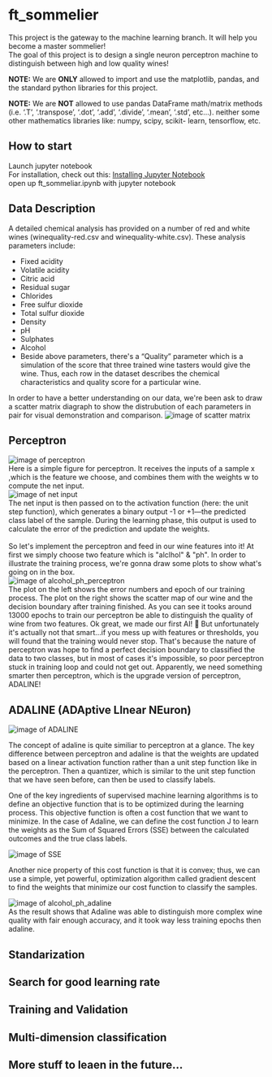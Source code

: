 # ft_sommelier
This project is the gateway to the machine learning branch. It will help you become a master sommelier!<br>
The goal of this project is to design a single neuron perceptron machine to distinguish between high and low quality wines!

**NOTE:** We are **ONLY** allowed to import and use the matplotlib, pandas, and the standard python
libraries for this project.<br>

**NOTE:** We are **NOT** allowed to use pandas DataFrame math/matrix methods (i.e. ‘.T’, ‘.transpose’, ‘.dot’, ‘.add’, ‘.divide’, ‘.mean’, ‘.std’, etc...). neither some other mathematics libraries like: numpy, scipy, scikit- learn, tensorflow, etc.<br>

## How to start
Launch jupyter notebook<br>
For installation, check out this: [Installing Jupyter Notebook](https://jupyter.readthedocs.io/en/latest/install.html)<br>
open up ft_sommeliar.ipynb with jupyter notebook

## Data Description
A detailed chemical analysis has provided on a number of red and white wines (winequality-red.csv and winequality-white.csv). These analysis parameters include:
- Fixed acidity
- Volatile acidity
- Citric acid
- Residual sugar
- Chlorides
- Free sulfur dioxide 
- Total sulfur dioxide 
- Density
- pH
- Sulphates
- Alcohol
- Beside above parameters, there's a “Quality” parameter which is a simulation of the score that three trained wine tasters would give the wine. Thus, each row in the dataset describes the chemical characteristics and quality score for a particular wine.

In order to have a better understanding on our data, we're been ask to draw a scatter matrix diagraph to show the distrubution of each parameters in pair for visual demonstration and comparison.
![image of scatter matrix](https://github.com/pootitan/ft_sommelier/blob/master/scatter_matrix.png)<br>

## Perceptron
![image of perceptron](https://github.com/pootitan/ft_sommelier/blob/master/perceptron.png)<br>
Here is a simple figure for perceptron. It receives the inputs of a sample x ,which is the feature we choose, and combines them with the weights w to compute the net input. <br>
![image of net input](https://github.com/pootitan/ft_sommelier/blob/master/netinput.png)<br>
The net input is then passed on to the activation function (here: the unit step function), which generates a binary output -1 or +1—the predicted class label of the sample. During the learning phase, this output is used to calculate the error of the prediction and update the weights.<br>
<br>
So let's implement the perceptron and feed in our wine features into it! At first we simply choose two feature which is "alclhol" & "ph". In order to illustrate the training process, we're gonna draw some plots to show what's going on in the box. <br>
![image of alcohol_ph_perceptron](https://github.com/pootitan/ft_sommelier/blob/master/alcohol_ph_perceptron.png)<br>
The plot on the left shows the error numbers and epoch of our training process. The plot on the right shows the scatter map of our wine and the decision boundary after training finished. As you can see it tooks around 13000 epochs to train our perceptron be able to distinguish the quality of wine from two features. Ok great, we made our first AI! 🎊 But unfortunately it's actually not that smart...if you mess up with features or thresholds, you will found that the training would never stop. That's because the nature of perceptron was hope to find a perfect decision boundary to classified the data to two classes, but in most of cases it's impossible, so poor perceptron stuck in training loop and could not get out. Apparently, we need something smarter then perceptron, which is the upgrade version of perceptron, ADALINE! 

## ADALINE (ADAptive LInear NEuron)
![image of ADALINE](https://github.com/pootitan/ft_sommelier/blob/master/Adaline.png)<br>

The concept of adaline is quite similiar to perceptron at a glance. The key difference between perceptron and adaline is that the weights are updated based on a linear activation function rather than a unit step function like in the perceptron. Then a quantizer, which is similar to the unit step function that we have seen before, can then be used to classify labels. <br>

One of the key ingredients of supervised machine learning algorithms is to define an objective function that is to be optimized during the learning process. This objective function is often a cost function that we want to minimize. In the case of Adaline, we can define the cost function J to learn the weights as the Sum of Squared Errors (SSE) between the calculated outcomes and the true class labels. <br>

![image of SSE](https://github.com/pootitan/ft_sommelier/blob/master/sse.png)<br>

Another nice property of this cost function is that it is convex; thus, we can use a simple, yet powerful, optimization algorithm called gradient descent to find the weights that minimize our cost function to classify
the samples.<br>

![image of alcohol_ph_adaline](https://github.com/pootitan/ft_sommelier/blob/master/alcohol_ph_adaline.png)<br>
As the result shows that Adaline was able to distinguish more complex wine quality with fair enough accuracy, and it took way less training epochs then adaline.<br>

## Standarization

## Search for good learning rate

## Training and Validation

## Multi-dimension classification

## More stuff to leaen in the future...

